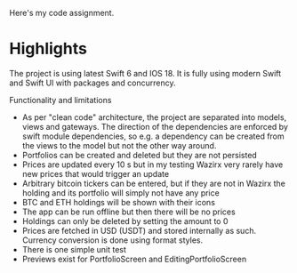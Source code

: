 Here's my code assignment.

# Highlights

The project is using latest Swift 6 and IOS 18. It is fully using modern Swift and Swift UI with packages and concurrency.

Functionality and limitations

  * As per "clean code" architecture, the project are separated into models, views and gateways. The direction of the dependencies
    are enforced by swift module dependencies, so e.g. a dependency can be created from the views to the model but not the other way around.
  * Portfolios can be created and deleted but they are not persisted
  * Prices are updated every 10 s but in my testing Wazirx very rarely have new prices that would trigger an update
  * Arbitrary bitcoin tickers can be entered, but if they are not in Wazirx the holding and its portfolio will simply not have any price
  * BTC and ETH holdings will be shown with their icons
  * The app can be run offline but then there will be no prices
  * Holdings can only be deleted by setting the amount to 0
  * Prices are fetched in USD (USDT) and stored internally as such. Currency conversion is done using format styles.
  * There is one simple unit test
  * Previews exist for PortfolioScreen and EditingPortfolioScreen  
